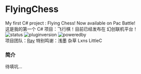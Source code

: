 FlyingChess
======
My first C# project : Flying Chess! Now available on Pac Battle!
<br>
这是我的第一个 C# 项目：飞行棋！目前已经发布在 幻创联机平台！
<br>
![status](https://s.r-ay.cn/svg.php?color=32CD32&title=最新构建&content=成功)
![pluginversion](https://s.r-ay.cn/svg.php?color=1E90FF&title=修订版本&content=180726d)
![poweredby](https://s.r-ay.cn/svg.php?color=FF69B4&title=提供支持&content=幻创Indev)
<br>
项目团队：[Ray](https://www.r-ay.cn/)
特别鸣谢：浅墨 杂草 Lxns LittleC
### 简介
待填坑...
